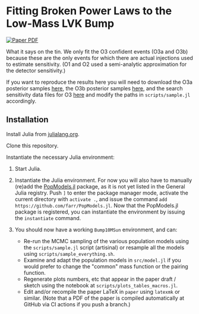 # Fitting Broken Power Laws to the Low-Mass LVK Bump

[![Paper PDF](https://img.shields.io/badge/Paper-PDF-blue)](https://github.com/farr/Bump10MSun/blob/main-pdf/paper/Bump10MSun.pdf)

What it says on the tin.  We only fit the O3 confident events (O3a and O3b)
because these are the only events for which there are actual injections used to
estimate sensitivity.  (O1 and O2 used a semi-analytic approximation for the
detector sensitivity.)

If you want to reproduce the results here you will need to download the O3a
posterior samples [here](https://dcc.ligo.org/LIGO-P2000223-v7/public), the O3b
posterior samples [here](https://zenodo.org/record/5546663#.Yf9Uge7ML0o), and
the search sensitivity data files for O3
[here](https://zenodo.org/record/5546676#.Yf9UMe7ML0o) and modify the paths in
`scripts/sample.jl` accordingly.

## Installation

Install Julia from [julialang.org](https://julialang.org/downloads/).

Clone this repository.

Instantiate the necessary Julia environment: 

1. Start Julia.

2. Instantiate the Julia environment.  For now you will also have to manually
   (re)add the [PopModels.jl](https://github.com/farr/PopModels.jl) package, as
   it is not yet listed in the General Julia registry.  Push `]` to enter the
   package manager mode, activate the current directory with `activate .`, and
   issue the command `add https://github.com/farr/PopModels.jl`.  Now that the
   PopModels.jl package is registered, you can instantiate the environment by
   issuing the `instantiate` command.

3. You should now have a working `Bump10MSun` environment, and can:
    - Re-run the MCMC sampling of the various population models using the
      `scripts/sample.jl` script (artisinal) or resample all the models using
      `scripts/sample_everything.sh`.
    - Examine and adapt the population models in `src/model.jl` if you would
      prefer to change the "common" mass function or the pairing function.
    - Regenerate plots numbers, etc that appear in the paper draft / sketch
      using the notebook at `scripts/plots_tables_macros.jl`.
    - Edit and/or recompile the paper LaTeX in `paper` using `latexmk` or
      similar.  (Note that a PDF of the paper is compiled automatically at
      GitHub via CI actions if you push a branch.)